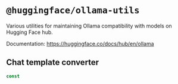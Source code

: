 # `@huggingface/ollama-utils`

Various utilities for maintaining Ollama compatibility with models on Hugging Face hub.

Documentation: https://huggingface.co/docs/hub/en/ollama

## Chat template converter

```ts
const 
```

